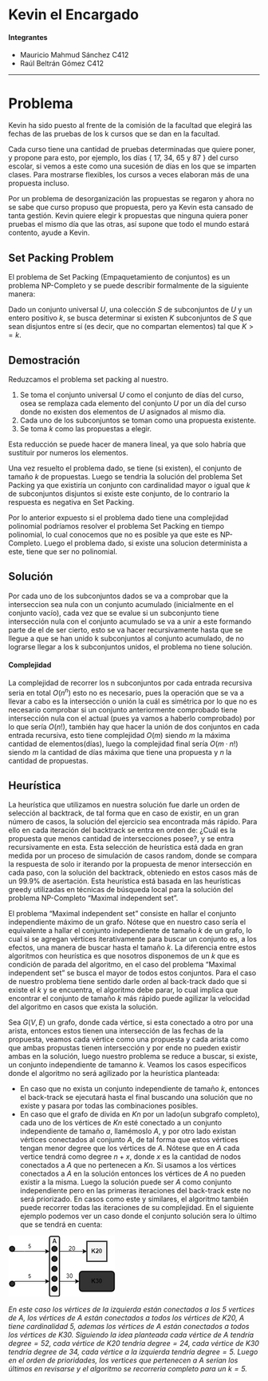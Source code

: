 # Kevin el Encargado

#### Integrantes

- Mauricio Mahmud Sánchez C412 
- Raúl Beltrán Gómez C412 

---

# Problema 

Kevin ha sido puesto al frente de la comisión de la facultad que elegirá las fechas de las pruebas de los k cursos que se dan en la facultad.

Cada curso tiene una cantidad de pruebas determinadas que quiere poner, y propone para esto, por ejemplo, los días { 17, 34, 65 y 87 } del curso escolar, si vemos a este como una sucesión de días en los que se imparten clases. Para mostrarse flexibles, los cursos a veces elaboran más de una propuesta incluso.

Por un problema de desorganización las propuestas se regaron y ahora no se sabe que curso propuso que propuesta, pero ya Kevin esta cansado de tanta gestión. Kevin quiere elegir k propuestas que ninguna quiera poner pruebas el mismo día que las otras, así supone que todo el mundo estará contento, ayude a Kevin.


## Set Packing Problem

El problema de Set Packing (Empaquetamiento de conjuntos) es un problema NP-Completo y se puede describir formalmente de la siguiente manera:

Dado un conjunto universal $U$, una colección $S$ de subconjuntos de $U$ y un entero positivo $k$, se busca determinar si existen $K$ subconjuntos de $S$ que sean disjuntos entre sí (es decir, que no compartan elementos) tal que $K >= k$.


## Demostración

Reduzcamos el problema set packing al nuestro. 

1. Se toma el conjunto universal $U$ como el conjunto de días del curso, osea se remplaza cada elemento del conjunto $U$ por un día del curso donde no existen dos elementos de $U$ asignados al mismo día.
2. Cada uno de los subconjuntos se toman como una propuesta existente.
3. Se toma $k$ como las propuestas a elegir.

Esta reducción se puede hacer de manera lineal, ya que solo habría que sustituir por numeros los elementos.

Una vez resuelto el problema dado, se tiene (si existen),  el conjunto de tamaño $k$ de propuestas. Luego se tendria la solución del problema Set Packing ya que existiría un conjunto con cardinalidad mayor o igual que $k$ de subconjuntos disjuntos si existe este conjunto, de lo contrario la respuesta es negativa en Set Packing. 

Por lo anterior expuesto si el problema dado tiene una complejidad polinomial podríamos resolver el problema Set Packing en tiempo polinomial, lo cual conocemos que no es posible ya que este es NP-Completo. Luego el problema dado, si existe una solucion determinista a este, tiene que ser no polinomial. 


## Solución

Por cada uno de los subconjuntos dados se va a comprobar que la interseccion sea nula con un conjunto acumulado (inicialmente en el conjunto vacío), cada vez que se evalue si un subconjunto tiene intersección nula con el conjunto acumulado se va a unir a este formando parte de el de ser cierto, esto se va hacer recursivamente hasta que se llegue a que se han unido k subconjuntos al conjunto acumulado, de no lograrse llegar a los k subconjuntos unidos, el problema no tiene solución.

#### Complejidad
La complejidad de recorrer los n subconjuntos por cada entrada recursiva seria en total $O(n^n)$ esto no es necesario, pues la operación que se va a llevar a cabo es la intersección o unión la cuál es simétrica por lo que no es necesario comprobar si un conjunto anteriormente comprobado tiene intersección nula con el actual (pues ya vamos a haberlo comprobado) por lo que sería $O(n!)$, también hay que hacer la unión de dos conjuntos en cada entrada recursiva, esto tiene complejidad $O(m)$ siendo $m$ la máxima cantidad de elementos(días), luego la complejidad final sería $O(m·n!)$ siendo $m$ la cantidad de días máxima que tiene una propuesta y $n$ la cantidad de propuestas. 


## Heurística

La heurística que utilizamos en nuestra solución fue darle un orden de selección al backtrack, de tal forma que en caso de existir, en un gran número de casos, la solución del ejercicio sea encontrada más rápido. Para ello en cada iteración del backtrack se entra en orden de: ¿Cuál es la propuesta que menos cantidad de intersecciones posee?, y se entra recursivamente en esta. Esta selección de heurística está dada en gran medida por un proceso de simulación de casos random, donde se compara la respuesta de solo ir iterando por la propuesta de menor intersección en cada paso, con la solución del backtrack, obteniedo en estos casos más de un 99.9% de asertación. Esta heurística está basada en las heurísticas greedy utilizadas en técnicas de búsqueda local para la solución del problema NP-Completo “Maximal independent set”.

El problema “Maximal independent set” consiste en hallar el conjunto independiente máximo de un grafo. Nótese que en nuestro caso sería el equivalente a hallar el conjunto independiente de tamaño $k$ de un grafo, lo cual si se agregan vértices iterativamente para buscar un conjunto es, a los efectos, una manera de buscar hasta el tamaño $k$. La diferencia entre estos algoritmos con heurística es que nosotros disponemos de un $k$ que es condición de parada del algoritmo, en el caso del problema “Maximal independent set” se busca el mayor de todos estos conjuntos. Para el caso de nuestro problema tiene sentido darle orden al back-track dado que si existe el $k$ y se encuentra, el algoritmo debe parar, lo cual implica que encontrar el conjunto de tamaño $k$ más rápido puede agilizar la velocidad del algoritmo en casos que exista la solución. 

Sea $G(V,E)$ un grafo, donde cada vértice, si esta conectado a otro por una arista, entonces estos tienen una intersección de las fechas de la propuesta, veamos cada vértice como una propuesta y cada arista como que ambas propustas tienen intersección y por ende no pueden existir ambas en la solución, luego nuestro problema se reduce a buscar, si existe, un conjunto independiente de tamanno $k$. Veamos los casos especificos donde el algoritmo no será agilizado por la heurística planteada:

- En caso que no exista un conjunto independiente de tamaño $k$, entonces el back-track se ejecutará hasta el final buscando una solución que no existe y pasara por todas las combinaciones posibles.
- En caso que el grafo de divida en $Kn$ por un lado(un subgrafo completo), cada uno de los vértices de $Kn$ esté conectado a un conjunto independiente de tamaño $a$, llamémoslo $A$, y por otro lado existan vértices conectados al conjunto $A$, de tal forma que estos vértices tengan menor degree que los vértices de $A$. Nótese que en $A$ cada vertice tendrá como degree $n+x$, donde $x$ es la cantidad de nodos conectados a $A$ que no pertenecen a $Kn$. Si usamos a los vértices conectados a $A$ en la solución entonces los vértices de $A$ no pueden existir a la misma. Luego la solución puede ser $A$ como conjunto independiente pero en las primeras iteraciones del back-track este no será priorizado. En casos como este y similares, el algoritmo también puede recorrer todas las iteraciones de su complejidad. En el siguiente ejemplo podemos ver un caso donde el conjunto solución sera lo último que se tendrá en cuenta:

![Diagrama sin título.drawio.png](readme_data/Diagrama_sin_ttulo.drawio.png)

*En este caso los vértices de la izquierda están conectados a los $5$ vertices de $A$, los vértices de $A$ están conectados a todos los vértices de $K20$, $A$ tiene cardinalidad $5$, ademas los vértices de $A$ están conectados a todos los vértices de $K30$. Siguiendo la idea planteada cada vértice de $A$ tendría $degree = 52$, cada vértice de $K20$ tendría $degree = 24$, cada vértice de K30 tendría degree de $34$, cada vértice a la izquierda tendría $degree = 5$. Luego en el orden de prioridades, los vertices que pertenecen a $A$ serían los últimos en revisarse y el algoritmo se recorreria completo para un $k = 5$.*

